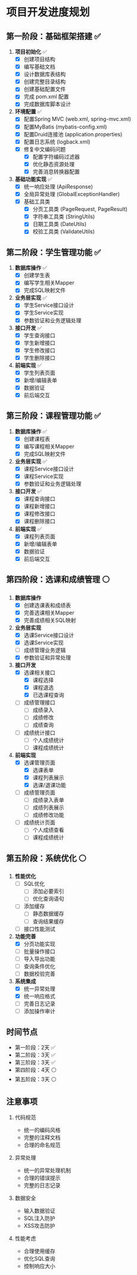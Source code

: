 # 项目开发进度规划

## 第一阶段：基础框架搭建 ✅
1. **项目初始化** ✅
   - [x] 创建项目结构
   - [x] 编写基础文档
   - [x] 设计数据库表结构
   - [x] 创建完整目录结构
   - [x] 创建基础配置文件
   - [x] 完成 pom.xml 配置
   - [x] 完成数据库脚本设计

2. **环境配置** ✅
   - [x] 配置Spring MVC (web.xml, spring-mvc.xml)
   - [x] 配置MyBatis (mybatis-config.xml)
   - [x] 配置Druid连接池 (application.properties)
   - [x] 配置日志系统 (logback.xml)
   - [x] 修复中文编码问题
     - [x] 配置字符编码过滤器
     - [x] 优化静态资源处理
     - [x] 完善消息转换器配置

3. **基础功能实现** ✅
   - [x] 统一响应处理 (ApiResponse)
   - [x] 全局异常处理 (GlobalExceptionHandler)
   - [x] 基础工具类
     - [x] 分页工具类 (PageRequest, PageResult)
     - [x] 字符串工具类 (StringUtils)
     - [x] 日期工具类 (DateUtils)
     - [x] 校验工具类 (ValidateUtils)

## 第二阶段：学生管理功能 ✅
1. **数据库操作** ✅
   - [x] 创建学生表
   - [x] 编写学生相关Mapper
   - [x] 完成SQL映射文件

2. **业务层实现** ✅
   - [x] 学生Service接口设计
   - [x] 学生Service实现
   - [x] 参数验证和业务逻辑处理

3. **接口开发** ✅
   - [x] 学生查询接口
   - [x] 学生新增接口
   - [x] 学生修改接口
   - [x] 学生删除接口

4. **前端实现** ✅
   - [x] 学生列表页面
   - [x] 新增/编辑表单
   - [x] 数据验证
   - [x] 前后端交互

## 第三阶段：课程管理功能 ✅
1. **数据库操作** ✅
   - [x] 创建课程表
   - [x] 编写课程相关Mapper
   - [x] 完成SQL映射文件

2. **业务层实现** ✅
   - [x] 课程Service接口设计
   - [x] 课程Service实现
   - [x] 参数验证和业务逻辑处理

3. **接口开发** ✅
   - [x] 课程查询接口
   - [x] 课程新增接口
   - [x] 课程修改接口
   - [x] 课程删除接口

4. **前端实现** ✅
   - [x] 课程列表页面
   - [x] 新增/编辑表单
   - [x] 数据验证
   - [x] 前后端交互

## 第四阶段：选课和成绩管理 ⚪
1. **数据库操作**
   - [x] 创建选课表和成绩表
   - [x] 完善选课相关Mapper
   - [x] 完善成绩相关SQL映射

2. **业务层实现**
   - [x] 选课Service接口设计
   - [x] 选课Service实现
   - [ ] 成绩管理业务逻辑
   - [x] 参数验证和异常处理

3. **接口开发**
   - [x] 选课相关接口
     - [x] 课程选择
     - [x] 课程退选
     - [x] 已选课程查询
   - [ ] 成绩管理接口
     - [ ] 成绩录入
     - [ ] 成绩修改
     - [ ] 成绩查询
   - [ ] 成绩统计接口
     - [ ] 个人成绩统计
     - [ ] 课程成绩统计

4. **前端实现**
   - [x] 选课管理页面
     - [x] 选课表单
     - [x] 课程列表展示
     - [x] 选课/退课功能
   - [ ] 成绩管理页面
     - [ ] 成绩录入表单
     - [ ] 成绩列表展示
     - [ ] 成绩修改功能
   - [ ] 成绩统计页面
     - [ ] 个人成绩查看
     - [ ] 课程成绩统计

## 第五阶段：系统优化 ⚪
1. **性能优化**
   - [ ] SQL优化
     - [ ] 添加必要索引
     - [ ] 优化查询语句
   - [ ] 添加缓存
     - [ ] 静态数据缓存
     - [ ] 查询结果缓存
   - [ ] 接口性能测试

2. **功能完善**
   - [x] 分页功能实现
   - [ ] 批量操作接口
   - [ ] 导入导出功能
   - [ ] 查询条件优化
   - [ ] 数据校验完善

3. **系统集成**
   - [x] 统一异常处理
   - [x] 统一响应格式
   - [ ] 完善日志记录
   - [ ] 添加操作审计

## 时间节点
- 第一阶段：2天 ✅
- 第二阶段：3天 ✅
- 第三阶段：3天 ✅
- 第四阶段：4天 ⚪
- 第五阶段：3天 ⚪

## 注意事项
1. 代码规范
   - 统一的编码风格
   - 完整的注释文档
   - 合理的命名规范

2. 异常处理
   - 统一的异常处理机制
   - 合理的错误提示
   - 完整的日志记录

3. 数据安全
   - 输入数据验证
   - SQL注入防护
   - XSS攻击防护

4. 性能考虑
   - 合理使用缓存
   - 优化SQL查询
   - 控制响应大小 